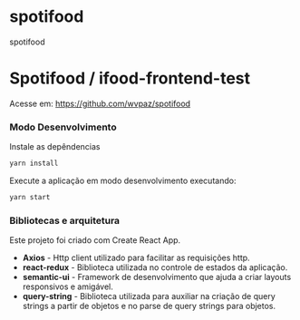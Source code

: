 # spotifood
spotifood
# Spotifood / ifood-frontend-test

Acesse em: https://github.com/wvpaz/spotifood

### Modo Desenvolvimento

Instale as depêndencias

```sh
yarn install
```

Execute a aplicação em modo desenvolvimento executando:

```sh
yarn start
```


### Bibliotecas e arquitetura

Este projeto foi criado com Create React App.

- **Axios** - Http client utilizado para facilitar as requisições http.
- **react-redux** - Biblioteca utilizada no controle de estados da aplicação.
- **semantic-ui** - Framework de desenvolvimento que ajuda a criar layouts responsivos e amigável.
- **query-string** - Biblioteca utilizada para auxiliar na criação de query strings a partir de objetos e no parse de query strings para objetos.
